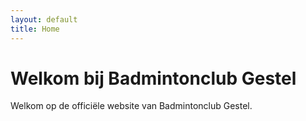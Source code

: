 ```yaml
---
layout: default
title: Home
---
```


# Welkom bij Badmintonclub Gestel
Welkom op de officiële website van Badmintonclub Gestel.
